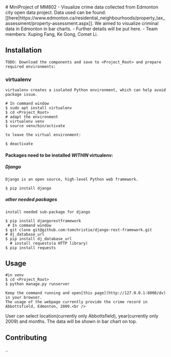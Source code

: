 <snippet>
  <content>
# MiniProject of MM802
 - Visualize crime data collected from Edmonton city open data project. Data used can be found:[[here|https://www.edmonton.ca/residential_neighbourhoods/property_tax_assessment/property-assessment.aspx]]. We aimed to visualize criminal data in Edmonton in bar charts.
 - Further details will be put here.
 - Team members: Xuping Fang, Ke Gong, Comet Li.
 
## Installation
    TODO: Download the components and save to <Project_Root> and prepare required environments:

### virtualenv
    virtualenv creates a isolated Python environment, which can help avoid package issue.
  ```make
  # In command window
  $ sudo apt install virtualenv
  $ cd <Project_Root>
  # adapt the environment
  $ virtualenv venv
  $ source venv/bin/activate
  ```
    to leave the virtual environment:
  ```make
  $ deactivate
  ```
  
#### Packages need to be installed *WITHIN* virtualenv:
##### Django
    Django is an open source, high-level Python web framework.
  ```make
  $ pip install django
  ```

##### other needed packages
    install needed sub-package for django
  ```make
  $ pip install djangorestframework
   # In command window
  $ git clone git@github.com:tomchristie/django-rest-framework.git
  # dj_database_url
  $ pip install dj_database_url
    # install requests(a HTTP library)
  $ pip install requests
  ```

## Usage
  ```make
  #in venv
  $ cd <Project_Root>
  $ python manage.py runserver
  ```
  
    Keep the command running and open[this page](http://127.0.0.1:8000/dv) in your browser.
    The usage of the webpage currently provide the crime record in Abbottsfield, Edmonton, 2009.<br />
User can select location(currently only Abbottsfield), year(currently only 2009) and months. The data will be shown in bar chart on top.

## Contributing
..

</content>
  <tabTrigger></tabTrigger>
</snippet>
